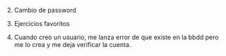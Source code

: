 2. Cambio de password
3. Ejercicios favoritos

4. Cuando creo un usuario, me lanza error de que existe en la bbdd pero me lo crea y me deja verificar la cuenta.
